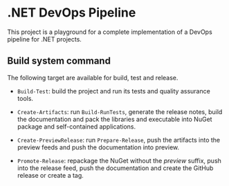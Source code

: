 # .NET DevOps Pipeline

This project is a playground for a complete implementation of a DevOps pipeline
for .NET projects.

## Build system command

The following target are available for build, test and release.

- `Build-Test`: build the project and run its tests and quality assurance tools.

- `Create-Artifacts`: run `Build-RunTests`, generate the release notes, build
  the documentation and pack the libraries and executable into NuGet package and
  self-contained applications.

- `Create-PreviewRelease`: run `Prepare-Release`, push the artifacts into the
  preview feeds and push the documentation into preview.

- `Promote-Release`: repackage the NuGet without the _preview_ suffix, push into
  the release feed, push the documentation and create the GitHub release or
  create a tag.
